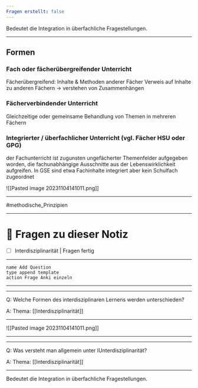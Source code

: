 ```yaml
---
Fragen erstellt: false
---
```

Bedeutet die Integration in überfachliche Fragestellungen.

---
## Formen

### Fach oder fächerübergreifender Unterricht
Fächerübergreifend: Inhalte & Methoden anderer Fächer
Verweis auf Inhalte zu anderen Fächern -> verstehen von Zusammenhängen

### Fächerverbindender Unterricht
Gleichzeitige oder gemeinsame Behandlung von Themen in mehreren Fächern

### Integrierter / überfachlicher Unterricht (vgl. Fächer HSU oder GPG)
der Fachunterricht ist zugunsten ungefächerter Themenfelder aufgegeben worden, die fachunabhängige Ausschnitte aus der Lebenswirklichkeit aufgreifen. In GSE sind etwa Fachinhalte integriert aber kein Schulfach zugeordnet

![[Pasted image 20231104141011.png]]

---

#methodische_Prinzipien 

---

# 🔎 Fragen zu dieser Notiz

- [ ] Interdisziplinarität  | Fragen fertig

---

```button
name Add Question
type append template
action Frage Anki einzeln
```
___
---

Q: Welche Formen des interdisziplinaren Lernens werden unterschieden?

A:  Thema: [[Interdisziplinarität]] 
________
![[Pasted image 20231104141011.png]]
<!--ID: 1711734203555-->



___
---

Q: Was versteht man allgemein unter IUnterdisziplinarität?

A:  Thema: [[Interdisziplinarität]] 
________
Bedeutet die Integration in überfachliche Fragestellungen.
<!--ID: 1711734203563-->







